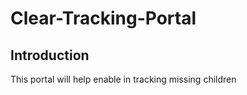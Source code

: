 # Clear-Tracking-Portal

## Introduction
This portal will help enable in tracking missing children 
